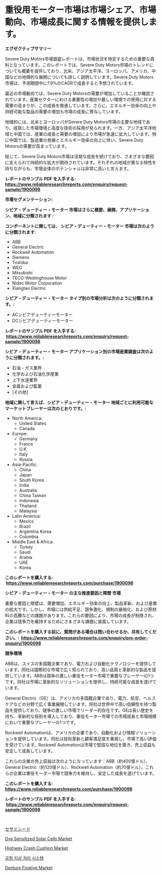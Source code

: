 <p><h1>重役用モーター市場は市場シェア、市場動向、市場成長に関する情報を提供します。</h1></p><p><strong>エグゼクティブサマリー</strong></p>
<p><p>Severe Duty Motors市場調査レポートは、市場状況を特定するための重要な資料となっています。このレポートでは、Severe Duty Motors市場のトレンドについても概要を提供しており、北米、アジア太平洋、ヨーロッパ、アメリカ、中国などの地理的な展開についても詳しく説明しています。Severe Duty Motors市場は、予測期間中に7.9%のCAGRで成長すると予想されています。</p><p>最近の市場動向では、Severe Duty Motorsの需要が増加していることが確認されています。産業セクターにおける重要性の増加や厳しい環境での使用に対する需要の高まりが、この成長を推進しています。さらに、エネルギー効率の向上や持続可能な製品の需要の増加も市場の成長に寄与しています。</p><p>地理的には、北米とヨーロッパがSevere Duty Motors市場の主要な地域であり、成熟した市場環境と高度な技術の採用が見られます。一方、アジア太平洋地域と中国では、産業の成長と需要の増加により市場が急速に拡大しています。特に中国では、製造業の発展とエネルギー効率の向上に伴い、Severe Duty Motorsの需要が高まっています。</p><p>総じて、Severe Duty Motors市場は活発な成長を続けており、さまざまな要因に支えられて持続的な拡大が期待されています。それぞれの地域が異なる特性を持ちながらも、市場全体のポテンシャルは非常に高いと言えます。</p></p>
<p><strong>レポートのサンプル PDF を入手する: <a href="https://www.reliableresearchreports.com/enquiry/request-sample/1900098">https://www.reliableresearchreports.com/enquiry/request-sample/1900098</a></strong></p>
<p><strong>市場セグメンテーション:</strong></p>
<p><strong> シビア・デューティー・モーター 市場はさらに概要、展開、アプリケーション、地域に分類されます :</strong></p>
<p><strong>コンポーネントに関しては、 シビア・デューティー・モーター 市場は次のように分類されます: &nbsp;</strong></p>
<p><ul><li>ABB</li><li>General Electric</li><li>Rockwell Automation</li><li>Siemens</li><li>Toshiba</li><li>WEG</li><li>Mitsubishi</li><li>TECO-Westinghouse Motor</li><li>Nidec Motor Corporation</li><li>Xiangtan Electric</li></ul></p>
<p><strong> シビア・デューティー・モーター タイプ別の市場分析は次のように分類されます。:</strong></p>
<p><ul><li>ACシビアデューティーモーター</li><li>DCシビアデューティーモーター</li></ul></p>
<p><strong>レポートのサンプル PDF を入手する: &nbsp;<a href="https://www.reliableresearchreports.com/enquiry/request-sample/1900098">https://www.reliableresearchreports.com/enquiry/request-sample/1900098</a></strong></p>
<p><strong> シビア・デューティー・モーター アプリケーション別の市場産業調査は次のように分類されます。:</strong></p>
<p><ul><li>石油・ガス業界</li><li>化学および石油化学産業</li><li>上下水道業界</li><li>金属および鉱業</li><li>[その他]</li></ul></p>
<p><strong>地域に関して言えば、シビア・デューティー・モーター 地域ごとに利用可能なマーケットプレーヤーは次のとおりです。:</strong></p>
<p><ul>
    <li>
        North America:
        <ul>
            <li>United States</li>
            <li>Canada</li>
        </ul>
    </li>
    <li>
        Europe:
        <ul>
            <li>Germany</li>
            <li>France</li>
            <li>U.K.</li>
            <li>Italy</li>
            <li>Russia</li>
        </ul>
    </li>
    <li>
        Asia-Pacific:
        <ul>
            <li>China</li>
            <li>Japan</li>
            <li>South Korea</li>
            <li>India</li>
            <li>Australia</li>
            <li>China Taiwan</li>
            <li>Indonesia</li>
            <li>Thailand</li>
            <li>Malaysia</li>
        </ul>
    </li>
    <li>
        Latin America:
        <ul>
            <li>Mexico</li>
            <li>Brazil</li>
            <li>Argentina Korea</li>
            <li>Colombia</li>
        </ul>
    </li>
    <li>
        Middle East & Africa:
        <ul>
            <li>Turkey</li>
            <li>Saudi</li>
            <li>Arabia</li>
            <li>UAE</li>
            <li>Korea</li>
        </ul>
    </li>
    </ul></p>
<p><strong>このレポートを購入する: &nbsp;<a href="https://www.reliableresearchreports.com/purchase/1900098">https://www.reliableresearchreports.com/purchase/1900098</a></strong></p>
<p><strong>シビア・デューティー・モーター の主な推進要因と障壁 市場</strong></p>
<p><p>重要な要因と障壁は、需要増加、エネルギー効率の向上、製品革新、および産業の拡大です。しかし、市場には供給不足、競争激化、規制の厳格化、および原材料の高騰などの課題があります。これらの要因により、市場の成長が制限され、企業は競争力を維持するためにさまざまな課題に直面しています。</p></p>
<p><strong>このレポートを購入する前に、質問がある場合は問い合わせるか、共有してください。:&nbsp; <a href="https://www.reliableresearchreports.com/enquiry/pre-order-enquiry/1900098">https://www.reliableresearchreports.com/enquiry/pre-order-enquiry/1900098</a></strong></p>
<p><strong>競争環境</strong></p>
<p><p>ABBは、スイスの多国籍企業であり、電力および自動化テクノロジーを提供しています。同社は国際的な市場で広く知られており、高い品質と革新的な製品を提供しています。ABBは競争の激しい重役モーター市場で重要なプレーヤーの1つです。同社は市場に革新的なソリューションを提供し、持続可能な成長を遂げています。</p><p>General Electric（GE）は、アメリカの多国籍企業であり、電力、航空、ヘルスケアなどの分野で広く事業展開しています。同社は世界中で高い信頼性を持つ製品を提供しており、競争の激しい市場でリーダー的存在です。GEは長い歴史を持ち、革新的な技術を導入しており、重役モーター市場での市場成長と市場規模において重要なプレーヤーの1つです。</p><p>Rockwell Automationは、アメリカの企業であり、自動化および情報ソリューションを提供しています。同社は技術革新と顧客満足度を重視し、市場で高い評価を受けています。Rockwell Automationは市場で堅固な地位を築き、売上収益も安定して成長しています。</p><p>これらの企業の売上収益は次のようになっています：ABB（約400億ドル）、General Electric（約120億ドル）、Rockwell Automation（約70億ドル）。これらの企業は重役モーター市場で競争力を維持し、安定した成長を遂げています。</p></p>
<p><strong>このレポートを購入する: &nbsp; <a href="https://www.reliableresearchreports.com/purchase/1900098">https://www.reliableresearchreports.com/purchase/1900098</a></strong></p>
<p><strong>レポートのサンプル PDF を入手する: &nbsp;<a href="https://www.reliableresearchreports.com/enquiry/request-sample/1900098">https://www.reliableresearchreports.com/enquiry/request-sample/1900098</a></strong><strong></strong></p>
<p>&nbsp;</p>
<p><p><a href="https://github.com/oqoeusbvpadwjs08/Market-Research-Report-List-1/blob/main/6122699186407.md">セサミシード</a></p><p><a href="https://issuu.com/reportprime-2/docs/dye-sensitized-solar-cells-market-size-2030.pptx">Dye Sensitized Solar Cells Market</a></p><p><a href="https://view.publitas.com/reportprime-1/highway-crash-cushion-market-size-growth-and-forecast-from-2024-2031/">Highway Crash Cushion Market</a></p><p><a href="https://github.com/vs2869dizt0/Market-Research-Report-List-1/blob/main/4838158186339.md">공항 지상 처리 시스템</a></p><p><a href="https://natural-crush-b99.notion.site/Denture-Fixative-Market-Size-Focuses-on-Market-Dynamics-In-Depth-Analysis-and-Future-Projections-of-1eedf532cfa446e7b5fc6628d0882f83">Denture Fixative Market</a></p></p>